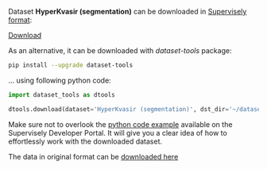 Dataset **HyperKvasir (segmentation)** can be downloaded in [Supervisely format](https://developer.supervisely.com/api-references/supervisely-annotation-json-format):

 [Download](https://assets.supervisely.com/supervisely-supervisely-assets-public/teams_storage/s/X/63/G4tRz4GQrSkIuvJwoRJAIY4XeWgZWfdTxdl2ZzLpoVUVHE9ApJBpRypAXm58UXJm7h8Q8v9lQN9ktFh37eFGnthe5kZRdDipj6fIVtQ43O1O76OgeZbnmuyEO3dj.tar)

As an alternative, it can be downloaded with *dataset-tools* package:
``` bash
pip install --upgrade dataset-tools
```

... using following python code:
``` python
import dataset_tools as dtools

dtools.download(dataset='HyperKvasir (segmentation)', dst_dir='~/dataset-ninja/')
```
Make sure not to overlook the [python code example](https://developer.supervisely.com/getting-started/python-sdk-tutorials/iterate-over-a-local-project) available on the Supervisely Developer Portal. It will give you a clear idea of how to effortlessly work with the downloaded dataset.

The data in original format can be [downloaded here](https://datasets.simula.no/downloads/hyper-kvasir/hyper-kvasir-segmented-images.zip)